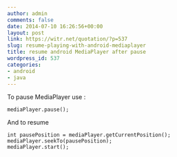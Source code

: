 ```yaml
---
author: admin
comments: false
date: 2014-07-10 16:26:56+00:00
layout: post
link: https://witr.net/quotation/?p=537
slug: resume-playing-with-android-mediaplayer
title: resume android MediaPlayer after pause
wordpress_id: 537
categories:
- android
- java
---
```



To pause MediaPlayer use : 

    
    
    mediaPlayer.pause();
    



And to resume

    
    
    int pausePosition = mediaPlayer.getCurrentPosition();
    mediaPlayer.seekTo(pausePosition);
    mediaPlayer.start();
    




